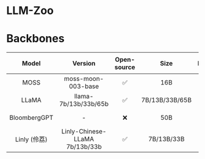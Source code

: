 # LLM-Zoo

# Backbones

| Model | Version | Open-source | Size | Backbone | Languages | Domain | 📚 Data | 💻 GitHub | 🤗 HF | 📖 Paper | Demo | Official Blog | Release Time |
| :------------: | :------------------------------: | :-----------: | :--------------: | :-----------: | :---------: | :-------: | :---------------------------------------------------------------------------------------------------------------------------------------------------------------------------------------------------------------------------------------------------------------------------------: | :---------------------------------------------------: | :-----------------------------------------------------------------: | :------------------------------------------: | :-----------------------------------: | :------------------------------------------------------------------------------------------------------: | :------------: |
| MOSS         | moss-moon-003-base             | ✅           | 16B            | CodeGen     | zh, en    | General | <details><summary><b>detail</b></summary>100B Chinese tokens and 20B English tokens </details>                                                                                                                                                                                                                                       | [[link](https://github.com/OpenLMLab/MOSS)]         | [[link](https://huggingface.co/fnlp/moss-moon-003-base)]          | \-                                         | [[link](https://moss.fastnlp.top/)] | [[link](https://txsun1997.github.io/blogs/moss.html)]                                                  | 2023.04.21   |
| LLaMA        | llama-7b/13b/33b/65b           | ✅           | 7B/13B/33B/65B | \-          | en        | General | <details><summary><b>detail</b></summary>1T tokens (English CommonCrawl, C4, Github, Wikipedia, Gutenberg and Books3, ArXiv, Stack Exchange) </details>                                                                                                                                                                              | [[link](https://github.com/facebookresearch/llama)] | [[link](https://huggingface.co/decapoda-research/llama-7b-hf)]    | [[link](https://arxiv.org/abs/2302.13971)] | \-                                  | [[link](https://ai.facebook.com/blog/large-language-model-llama-meta-ai/)]                             | 2023.02.27   |
| BloombergGPT | \-                             | ❌           | 50B            | BLOOM-style | en        | Finance | <details><summary><b>detail</b></summary>363B financial datasets (web, news, filings, press, bloomberg) and 345B public datasets (PILE, C4, wikipedia) </details>                                                                                                                                                                    | \-                                                  | \-                                                                | [[link](https://arxiv.org/abs/2303.17564)] | \-                                  | [[link](https://www.bloomberg.com/company/press/bloomberggpt-50-billion-parameter-llm-tuned-finance/)] | 2023.03.30   |
| Linly (伶荔)   | Linly-Chinese-LLaMA 7b/13b/33b | ✅           | 7B/13B/33B     | LLaMA       | zh        | General | <details><summary><b>detail</b></summary>Chinese-English parallel corpora [[link](https://statmt.org/wmt18/translation-task.html#download)], Chinese Wikipedia, community interaction, news data [[link](https://github.com/CLUEbenchmark/CLUECorpus2020)], scientific literature [[link](https://github.com/ydli-ai/CSL)] </details>| [[link](https://github.com/CVI-SZU/Linly)]          | [[link](https://huggingface.co/P01son/Linly-Chinese-LLaMA-7b-hf)] | \-                                         | \-                                  | \-                                                                                                     | 2023.03.28   |
